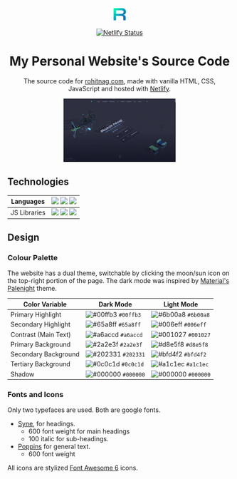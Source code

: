 <br/>
<p align="center">
    <a href="https://rohitnag.com" target="_blank">
        <img src="images/icon-nobg.png" alt="Website logo">
    </a>
</p>

<p align="center">
    <a href="https://app.netlify.com/sites/rohitnag/deploys" target="_blank">
      <img src="https://api.netlify.com/api/v1/badges/1963b488-7b78-48c9-9e2d-6fb5e47ab3af/deploy-status" alt="Netlify Status"/>
    </a>
</p>
<h1 align="center">
  My Personal Website's Source Code
</h1>
<p align="center">
  The source code for <a href="https://rohitnag.com" target="_blank">rohitnag.com</a>, made with vanilla HTML, CSS, JavaScript and hosted with <a href="https://www.netlify.com/" target="_blank">Netlify</a>.
</p>

<p align="center">
<a href="https://rohitnag.com" target="_blank"><img src="images/Side Projects/My Website/website_screenshot.jpg" alt="Thumbnail" width="50%" border-radius="10px"></a>
</p>    

## Technologies

| Languages | <img src="https://img.shields.io/badge/HTML5-E34F26?style=flat&logo=html5&logoColor=white"> <img src="https://img.shields.io/badge/CSS3-1572B6?style=flat&logo=css3&logoColor=white"> <img src="https://img.shields.io/badge/JavaScript-323330?style=flat&logo=javascript&logoColor=F7DF1E"> |
| --------- | - |
| JS Libraries | <img src="https://img.shields.io/badge/jQuery-0769AD?style=flat&logo=jquery&logoColor=white"> <img src="https://img.shields.io/badge/-Swiper.js-6332F6?style=flat&logo=swiper&logoColor=white"> <img src="https://img.shields.io/badge/-Three.js-000000?style=flat&logo=Three.js&logoColor=white">|

## Design

### Colour Palette

The website has a dual theme, switchable by clicking the moon/sun icon on the top-right portion of the page. The dark mode was inspired by <a href="https://www.material-theme.com/docs/reference/color-palette/" target="_blank">Material's Palenight</a> theme.

| Color Variable       | Dark Mode                                                          | Light Mode                                                         |
| -------------------- | ------------------------------------------------------------------ | ------------------------------------------------------------------ |
| Primary Highlight    | ![#00ffb3](https://via.placeholder.com/10/00ffb3?text=+) `#00ffb3` | ![#6b00a8](https://via.placeholder.com/10/6b00a8?text=+) `#6b00a8` |
| Secondary Highlight  | ![#65a8ff](https://via.placeholder.com/10/65a8ff?text=+) `#65a8ff` | ![#006eff](https://via.placeholder.com/10/006eff?text=+) `#006eff` |
| Contrast (Main Text) | ![#a6accd](https://via.placeholder.com/10/a6accd?text=+) `#a6accd` | ![#001027](https://via.placeholder.com/10/001027?text=+) `#001027` |
| Primary Background   | ![#2a2e3f](https://via.placeholder.com/10/2a2e3f?text=+) `#2a2e3f` | ![#d8e5f8](https://via.placeholder.com/10/d8e5f8?text=+) `#d8e5f8` |
| Secondary Background | ![#202331](https://via.placeholder.com/10/202331?text=+) `#202331` | ![#bfd4f2](https://via.placeholder.com/10/bfd4f2?text=+) `#bfd4f2` |
| Tertiary Background  | ![#0c0c1d](https://via.placeholder.com/10/0c0c1d?text=+) `#0c0c1d` | ![#a1c1ec](https://via.placeholder.com/10/a1c1ec?text=+) `#a1c1ec` |
| Shadow               | ![#000000](https://via.placeholder.com/10/000000?text=+) `#000000` | ![#000000](https://via.placeholder.com/10/000000?text=+) `#000000` |

### Fonts and Icons

Only two typefaces are used. Both are google fonts.

- <a href="https://fonts.google.com/specimen/Syne" target="_blank">Syne</a>, for headings.
  - 600 font weight for main headings
  - 100 italic for sub-headings.
- <a href="https://fonts.google.com/specimen/Poppins" target="_blank">Poppins</a> for general text.
  - 600 font weight
  
All icons are stylized <a href="hhttps://fontawesome.com/v6.0/icons" target="_blank">Font Awesome 6</a> icons.
